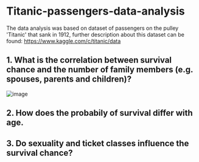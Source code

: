 # Titanic-passengers-data-analysis
The data analysis was based on dataset of passengers on the pulley 'Titanic' that sank in 1912, further description about this dataset can be found: https://www.kaggle.com/c/titanic/data

## 1. What is the correlation between survival chance and the number of family members (e.g. spouses, parents and children)?
![image](https://github.com/HaofanYang/Titanic-passengers/tree/master/images/q_1.png)
## 2. How does the probabily of survival differ with age.
## 3. Do sexuality and ticket classes influence the survival chance?
